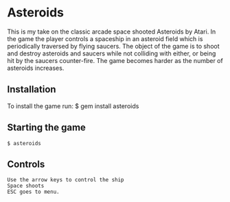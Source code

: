 # Asteroids

This is my take on the classic arcade space shooted Asteroids by Atari.
In the game the player controls a spaceship in an asteroid field which is periodically traversed by flying saucers.
The object of the game is to shoot and destroy asteroids and saucers while not colliding with either,
or being hit by the saucers counter-fire. The game becomes harder as the number of asteroids increases.

## Installation

To install the game run:
	$ gem install asteroids

## Starting the game
	$ asteroids

## Controls
	Use the arrow keys to control the ship
	Space shoots
	ESC goes to menu.